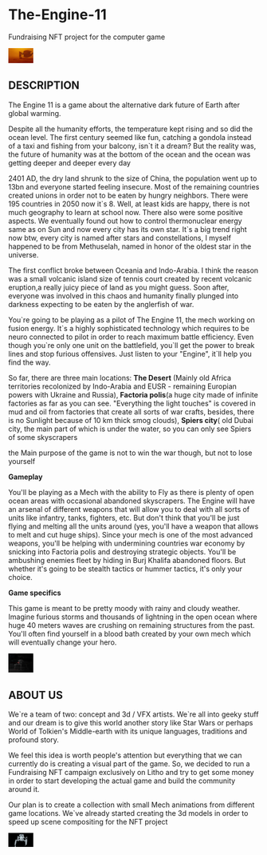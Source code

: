 # The-Engine-11
Fundraising NFT project for the computer game

<img src="https://github.com/StasivO/The-Engine-11/blob/main/Desert%20location.jpg" alt="" style="max-width: 50px;">

<h2>DESCRIPTION</h2>
<p>The Engine 11 is a game about the alternative dark future of Earth after global warming.</p>
<p>Despite all the humanity efforts, the temperature kept rising and so did the ocean level. The first century seemed like fun, catching a gondola instead of a taxi and fishing from your balcony, isn`t it a dream? But the reality was, the future of humanity was at the bottom of the ocean and the ocean was getting deeper and deeper every day</p>  
<p>2401 AD, the dry land shrunk to the size of China, the population went up to 13bn and everyone started feeling insecure. Most of the remaining countries created unions in order not to be eaten by hungry neighbors. There were 195 countries in 2050 now it`s 8. Well, at least kids are happy, there is not much geography to learn at school now. There also were some positive aspects. We eventually found out how to control thermonuclear energy same as on Sun and now every city has its own star. It`s a big trend right now btw, every city is named after stars and constellations, I myself happened to be from Methuselah, named in honor of the oldest star in the universe.</p>
<p>The first conflict broke between Oceania and Indo-Arabia. I think the reason was a small volcanic island size of tennis court created by recent volcanic eruption,a really juicy piece of land as you might guess. Soon after, everyone was involved in this chaos and humanity finally plunged into darkness expecting to be eaten by the anglerfish of war. </p>
<p>You`re going to be playing as a pilot of The Engine 11, the mech working on fusion energy. It`s a highly sophisticated technology which requires to be neuro connected to pilot in order to reach maximum battle efficiency. Even though you`re only one unit on the battlefield, you`ll get the power to break lines and stop furious offensives. Just listen to your "Engine", it`ll help you find the way.</p>
<p>So far, there are three main locations: <strong>The Desert</strong> (Mainly old Africa territories recolonized by Indo-Arabia and EUSR - remaining Europian powers with Ukraine and Russia), <strong>Factoria polis</strong>(a huge city made of infinite factories as far as you can see. "Everything the light touches" is covered in mud and oil from factories that create all sorts of war crafts, besides, there is no Sunlight because of 10 km thick smog clouds), <strong>Spiers city</strong>( old Dubai city, the main part of which is under the water, so you can only see Spiers of some skyscrapers</p>
<p> the Main purpose of the game is not to win the war though, but not to lose yourself</p>

<strong>Gameplay</strong>

You'll be playing as a Mech with the ability to Fly as there is plenty of open ocean areas with occasional abandoned skyscrapers. The Engine will have an arsenal of different weapons that will allow you to deal with all sorts of units like infantry, tanks, fighters, etc. But don't think that you'll be just flying and melting all the units around (yes, you'll have a weapon that allows to melt and cut huge ships). Since your mech is one of the most advanced weapons, you'll be helping with undermining countries war economy by snicking into Factoria polis and destroying strategic objects. You'll be ambushing enemies fleet by hiding in Burj Khalifa abandoned floors. But whether it's going to be stealth tactics or hummer tactics, it's only your choice.

<strong>Game specifics</strong>
<p>This game is meant to be pretty moody with rainy and cloudy weather. Imagine furious storms and thousands of lightning in the open ocean where huge 40 meters waves are crushing on remaining structures from the past. You'll often find yourself in a blood bath created by your own mech which will eventually change your hero.</p>
<img src="https://github.com/StasivO/The-Engine-11/blob/main/robot%20prototype-Recovered.jpg" alt="" style="max-width: 50px;">


<h2>ABOUT US</h2> 
<p>We`re a team of two: concept and 3d / VFX artists. We`re all into geeky stuff and our dream is to give this world another story like Star Wars or perhaps World of Tolkien's Middle-earth with its unique languages, traditions and profound story.</p>

<p>We feel this idea is worth people's attention but everything that we can currently do is creating a visual part of the game. So, we decided to run a Fundraising NFT campaign exclusively on Litho and try to get some money in order to start developing the actual game and build the community around it.</p>
<p>Our plan is to create a collection with small Mech animations from different game locations.  We`ve already started creating the 3d models in order to speed up scene compositing for the NFT project</p>

<img src="https://github.com/StasivO/The-Engine-11/blob/main/11.jpg" alt="" style="max-width: 50px;">
